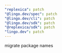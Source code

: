```yaml
---
"replexica": patch
"@lingo.dev/spec": patch
"@lingo.dev/cli": patch
"@lingo.dev/sdk": patch
"@replexica/sdk": patch
"lingo.dev": patch
---
```


migrate package names
